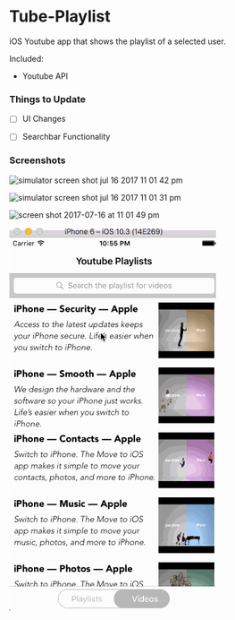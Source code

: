 # Tube-Playlist

iOS Youtube app that shows the playlist of a selected user.

Included:

- Youtube API

### Things to Update

- [ ] UI Changes
- [ ] Searchbar Functionality 


### Screenshots

![simulator screen shot jul 16 2017 11 01 42 pm](https://user-images.githubusercontent.com/24944725/28255302-daa10376-6a7a-11e7-8260-93c5c093ccbc.png)

![simulator screen shot jul 16 2017 11 01 31 pm](https://user-images.githubusercontent.com/24944725/28255303-dab72188-6a7a-11e7-8e17-13ef1b3ccf45.png)

![screen shot 2017-07-16 at 11 01 49 pm](https://user-images.githubusercontent.com/24944725/28255305-e30adff0-6a7a-11e7-8650-db6bcc4ff1d5.png)


![Tube Playlist Gif](https://github.com/cmcgheit/Tube-Playlist/blob/bitbucket/tubeplaylist.gif)



